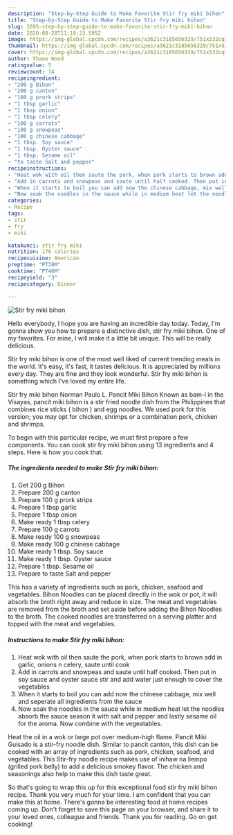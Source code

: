 ```yaml
---
description: "Step-by-Step Guide to Make Favorite Stir fry miki bihon"
title: "Step-by-Step Guide to Make Favorite Stir fry miki bihon"
slug: 2695-step-by-step-guide-to-make-favorite-stir-fry-miki-bihon
date: 2020-08-28T11:19:23.595Z
image: https://img-global.cpcdn.com/recipes/a3621c3185656329/751x532cq70/stir-fry-miki-bihon-recipe-main-photo.jpg
thumbnail: https://img-global.cpcdn.com/recipes/a3621c3185656329/751x532cq70/stir-fry-miki-bihon-recipe-main-photo.jpg
cover: https://img-global.cpcdn.com/recipes/a3621c3185656329/751x532cq70/stir-fry-miki-bihon-recipe-main-photo.jpg
author: Shane Wood
ratingvalue: 5
reviewcount: 14
recipeingredient:
- "200 g Bihon"
- "200 g canton"
- "100 g prork strips"
- "1 tbsp garlic"
- "1 tbsp onion"
- "1 tbsp celery"
- "100 g carrots"
- "100 g snowpeas"
- "100 g chinese cabbage"
- "1 tbsp. Soy sauce"
- "1 tbsp. Oyster sauce"
- "1 tbsp. Sesame oil"
- "to taste Salt and pepper"
recipeinstructions:
- "Heat wok with oil then saute the pork, when pork starts to brown add in garlic, onions n celery, saute until cook"
- "Add in carrots and snowpeas and saute until half cooked. Then put in soy sauce and oyster sauce stir and add water just enough to cover the vegetables"
- "When it starts to boil you can add now the chinese cabbage, mix well and seperate all ingredients from the sauce"
- "Now soak the noodles in the sauce while in medium heat let the noodles absorb the sauce season it with salt and pepper and lastly sesame oil for the aroma. Now combine with the vegeatables."
categories:
- Recipe
tags:
- stir
- fry
- miki

katakunci: stir fry miki 
nutrition: 170 calories
recipecuisine: American
preptime: "PT38M"
cooktime: "PT46M"
recipeyield: "3"
recipecategory: Dinner

---
```



![Stir fry miki bihon](https://img-global.cpcdn.com/recipes/a3621c3185656329/751x532cq70/stir-fry-miki-bihon-recipe-main-photo.jpg)

Hello everybody, I hope you are having an incredible day today. Today, I'm gonna show you how to prepare a distinctive dish, stir fry miki bihon. One of my favorites. For mine, I will make it a little bit unique. This will be really delicious.

Stir fry miki bihon is one of the most well liked of current trending meals in the world. It's easy, it's fast, it tastes delicious. It is appreciated by millions every day. They are fine and they look wonderful. Stir fry miki bihon is something which I've loved my entire life.

Stir fry miki bihon Norman Paulo L. Pancit Miki Bihon Known as bam-i in the Visayas, pancit miki bihon is a stir fried noodle dish from the Philippines that combines rice sticks ( bihon ) and egg noodles. We used pork for this version; you may opt for chicken, shrimps or a combination pork, chicken and shrimps.


To begin with this particular recipe, we must first prepare a few components. You can cook stir fry miki bihon using 13 ingredients and 4 steps. Here is how you cook that.

<!--inarticleads1-->

##### The ingredients needed to make Stir fry miki bihon:

1. Get 200 g Bihon
1. Prepare 200 g canton
1. Prepare 100 g prork strips
1. Prepare 1 tbsp garlic
1. Prepare 1 tbsp onion
1. Make ready 1 tbsp celery
1. Prepare 100 g carrots
1. Make ready 100 g snowpeas
1. Make ready 100 g chinese cabbage
1. Make ready 1 tbsp. Soy sauce
1. Make ready 1 tbsp. Oyster sauce
1. Prepare 1 tbsp. Sesame oil
1. Prepare to taste Salt and pepper


This has a variety of ingredients such as pork, chicken, seafood and vegetables. Bihon Noodles can be placed directly in the wok or pot, it will absorb the broth right away and reduce in size. The meat and vegetables are removed from the broth and set aside before adding the Bihon Noodles to the broth. The cooked noodles are transferred on a serving platter and topped with the meat and vegetables. 

<!--inarticleads2-->

##### Instructions to make Stir fry miki bihon:

1. Heat wok with oil then saute the pork, when pork starts to brown add in garlic, onions n celery, saute until cook
1. Add in carrots and snowpeas and saute until half cooked. Then put in soy sauce and oyster sauce stir and add water just enough to cover the vegetables
1. When it starts to boil you can add now the chinese cabbage, mix well and seperate all ingredients from the sauce
1. Now soak the noodles in the sauce while in medium heat let the noodles absorb the sauce season it with salt and pepper and lastly sesame oil for the aroma. Now combine with the vegeatables.


Heat the oil in a wok or large pot over medium-high flame. Pancit Miki Guisado is a stir-fry noodle dish. Similar to pancit canton, this dish can be cooked with an array of ingredients such as pork, chicken, seafood, and vegetables. This Stir-fry noodle recipe makes use of inihaw na liempo (grilled pork belly) to add a delicious smokey flavor. The chicken and seasonings also help to make this dish taste great. 

So that's going to wrap this up for this exceptional food stir fry miki bihon recipe. Thank you very much for your time. I am confident that you can make this at home. There's gonna be interesting food at home recipes coming up. Don't forget to save this page on your browser, and share it to your loved ones, colleague and friends. Thank you for reading. Go on get cooking!
